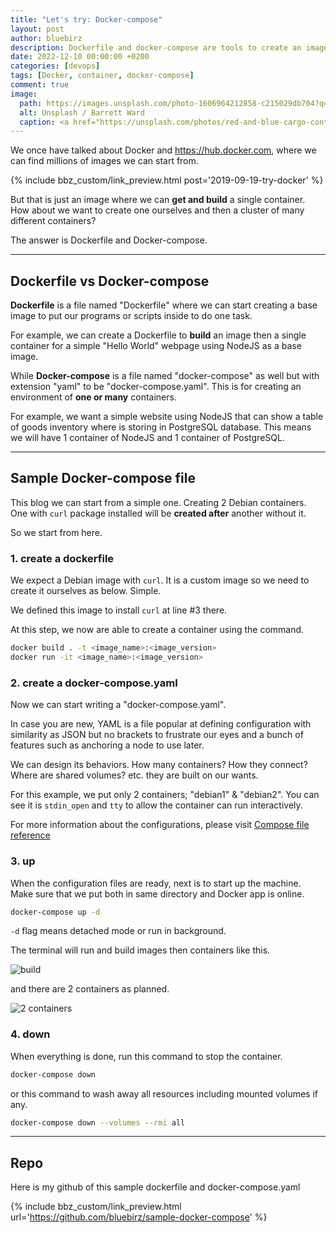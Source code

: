 ```yaml
---
title: "Let's try: Docker-compose"
layout: post
author: bluebirz
description: Dockerfile and docker-compose are tools to create an image or a cluster of images by ourselves.
date: 2022-12-10 00:00:00 +0200
categories: [devops]
tags: [Docker, container, docker-compose]
comment: true
image:
  path: https://images.unsplash.com/photo-1606964212858-c215029db704?q=80&w=2070&auto=format&fit=crop&ixlib=rb-4.0.3&ixid=M3wxMjA3fDB8MHxwaG90by1wYWdlfHx8fGVufDB8fHx8fA%3D%3D
  alt: Unsplash / Barrett Ward
  caption: <a href="https://unsplash.com/photos/red-and-blue-cargo-containers-5WQJ_ejZ7y8">Unsplash / Barrett Ward</a>
---
```


We once have talked about Docker and <https://hub.docker.com>, where we can find millions of images we can start from.

{% include bbz_custom/link_preview.html post='2019-09-19-try-docker' %}

But that is just an image where we can **get and build** a single container. How about we want to create one ourselves and then a cluster of many different containers?

The answer is Dockerfile and Docker-compose.

---

## Dockerfile vs Docker-compose

**Dockerfile** is a file named "Dockerfile" where we can start creating a base image to put our programs or scripts inside to do one task.

For example, we can create a Dockerfile to **build** an image then a single container for a simple "Hello World" webpage using NodeJS as a base image.

While **Docker-compose** is a file named "docker-compose" as well but with extension "yaml" to be "docker-compose.yaml". This is for creating an environment of **one or many** containers.

For example, we want a simple website using NodeJS that can show a table of goods inventory where is storing in PostgreSQL database. This means we will have 1 container of NodeJS and 1 container of PostgreSQL.

---

## Sample Docker-compose file

This blog we can start from a simple one. Creating 2 Debian containers. One with `curl` package installed will be **created after** another without it.

So we start from here.

### 1. create a dockerfile

We expect a Debian image with `curl`. It is a custom image so we need to create it ourselves as below. Simple.

<script src="https://gist.github.com/bluebirz/872b0a3fe27c342d1864fde1001fd14c.js"></script>

We defined this image to install `curl` at line #3 there.

At this step, we now are able to create a container using the command.

```sh
docker build . -t <image_name>:<image_version>
docker run -it <image_name>:<image_version>
```

### 2. create a docker-compose.yaml

Now we can start writing a "docker-compose.yaml".

In case you are new, YAML is a file popular at defining configuration with similarity as JSON but no brackets to frustrate our eyes and a bunch of features such as anchoring a node to use later.

We can design its behaviors. How many containers? How they connect? Where are shared volumes? etc. they are built on our wants.

<script src="https://gist.githubusercontent.com/bluebirz/4c95b53f9478d2be398d891add000880.js"></script>

For this example, we put only 2 containers; "debian1" & "debian2". You can see it is `stdin_open` and `tty` to allow the container can run interactively.

For more information about the configurations, please visit [Compose file reference](https://docs.docker.com/reference/compose-file/)

### 3. up

When the configuration files are ready, next is to start up the machine. Make sure that we put both in same directory and Docker app is online.

```sh
docker-compose up -d
```

`-d` flag means detached mode or run in background.

The terminal will run and build images then containers like this.

![build](https://bluebirzdotnet.s3.ap-southeast-1.amazonaws.com/docker-compose/Screenshot+2565-12-06+at+20.34.05.png)

and there are 2 containers as planned.

![2 containers](https://bluebirzdotnet.s3.ap-southeast-1.amazonaws.com/docker-compose/Screenshot+2565-12-06+at+20.34.16.png)

### 4. down

When everything is done, run this command to stop the container.

```sh
docker-compose down
```

or this command to wash away all resources including mounted volumes if any.

```sh
docker-compose down --volumes --rmi all
```

---

## Repo

Here is my github of this sample dockerfile and docker-compose.yaml

{% include bbz_custom/link_preview.html url='<https://github.com/bluebirz/sample-docker-compose>' %}
